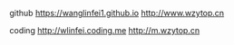 github
https://wanglinfei1.github.io
http://www.wzytop.cn




coding
http://wlinfei.coding.me
http://m.wzytop.cn
